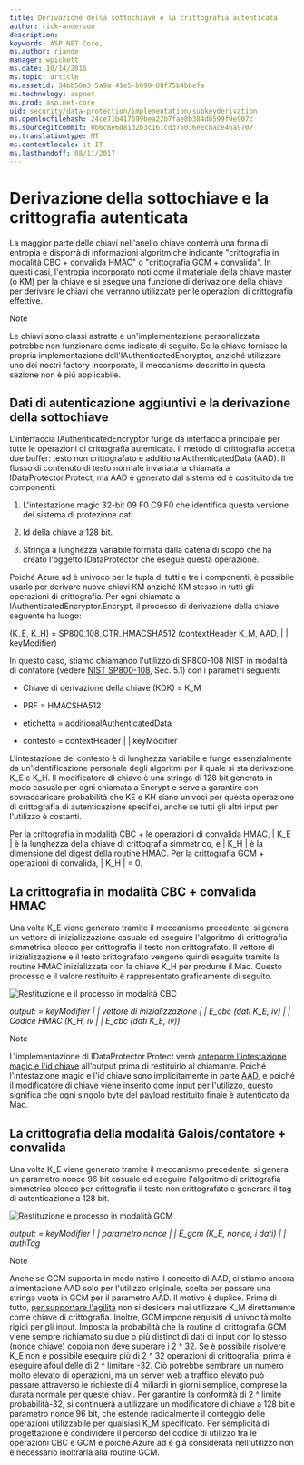 ```yaml
---
title: Derivazione della sottochiave e la crittografia autenticata
author: rick-anderson
description: 
keywords: ASP.NET Core,
ms.author: riande
manager: wpickett
ms.date: 10/14/2016
ms.topic: article
ms.assetid: 34bb58a3-5a9a-41e5-b090-08f75b4bbefa
ms.technology: aspnet
ms.prod: asp.net-core
uid: security/data-protection/implementation/subkeyderivation
ms.openlocfilehash: 24ce71b417599bea22b7fae8b384db599f9e907c
ms.sourcegitcommit: 0b6c8e6d81d2b3c161cd375036eecbace46a9707
ms.translationtype: MT
ms.contentlocale: it-IT
ms.lasthandoff: 08/11/2017
---
```

# <a name="subkey-derivation-and-authenticated-encryption"></a>Derivazione della sottochiave e la crittografia autenticata

<a name=data-protection-implementation-subkey-derivation></a>

La maggior parte delle chiavi nell'anello chiave conterrà una forma di entropia e disporrà di informazioni algoritmiche indicante "crittografia in modalità CBC + convalida HMAC" o "crittografia GCM + convalida". In questi casi, l'entropia incorporato noti come il materiale della chiave master (o KM) per la chiave e si esegue una funzione di derivazione della chiave per derivare le chiavi che verranno utilizzate per le operazioni di crittografia effettive.

> [!NOTE]
> Le chiavi sono classi astratte e un'implementazione personalizzata potrebbe non funzionare come indicato di seguito. Se la chiave fornisce la propria implementazione dell'IAuthenticatedEncryptor, anziché utilizzare uno dei nostri factory incorporate, il meccanismo descritto in questa sezione non è più applicabile.

<a name=data-protection-implementation-subkey-derivation-aad></a>

## <a name="additional-authenticated-data-and-subkey-derivation"></a>Dati di autenticazione aggiuntivi e la derivazione della sottochiave

L'interfaccia IAuthenticatedEncryptor funge da interfaccia principale per tutte le operazioni di crittografia autenticata. Il metodo di crittografia accetta due buffer: testo non crittografato e additionalAuthenticatedData (AAD). Il flusso di contenuto di testo normale invariata la chiamata a IDataProtector.Protect, ma AAD è generato dal sistema ed è costituito da tre componenti:

1. L'intestazione magic 32-bit 09 F0 C9 F0 che identifica questa versione del sistema di protezione dati.

2. Id della chiave a 128 bit.

3. Stringa a lunghezza variabile formata dalla catena di scopo che ha creato l'oggetto IDataProtector che esegue questa operazione.

Poiché Azure ad è univoco per la tupla di tutti e tre i componenti, è possibile usarlo per derivare nuove chiavi KM anziché KM stesso in tutti gli operazioni di crittografia. Per ogni chiamata a IAuthenticatedEncryptor.Encrypt, il processo di derivazione della chiave seguente ha luogo:

(K_E, K_H) = SP800_108_CTR_HMACSHA512 (contextHeader K_M, AAD, | | keyModifier)

In questo caso, stiamo chiamando l'utilizzo di SP800-108 NIST in modalità di contatore (vedere [NIST SP800-108](http://nvlpubs.nist.gov/nistpubs/Legacy/SP/nistspecialpublication800-108.pdf), Sec. 5.1) con i parametri seguenti:

* Chiave di derivazione della chiave (KDK) = K_M

* PRF = HMACSHA512

* etichetta = additionalAuthenticatedData

* contesto = contextHeader | | keyModifier

L'intestazione del contesto è di lunghezza variabile e funge essenzialmente da un'identificazione personale degli algoritmi per il quale si sta derivazione K_E e K_H. Il modificatore di chiave è una stringa di 128 bit generata in modo casuale per ogni chiamata a Encrypt e serve a garantire con sovraccaricare probabilità che KE e KH siano univoci per questa operazione di crittografia di autenticazione specifici, anche se tutti gli altri input per l'utilizzo è costanti.

Per la crittografia in modalità CBC + le operazioni di convalida HMAC, | K_E | è la lunghezza della chiave di crittografia simmetrico, e | K_H | è la dimensione del digest della routine HMAC. Per la crittografia GCM + operazioni di convalida, | K_H | = 0.

## <a name="cbc-mode-encryption--hmac-validation"></a>La crittografia in modalità CBC + convalida HMAC

Una volta K_E viene generato tramite il meccanismo precedente, si genera un vettore di inizializzazione casuale ed eseguire l'algoritmo di crittografia simmetrica blocco per crittografia il testo non crittografato. Il vettore di inizializzazione e il testo crittografato vengono quindi eseguite tramite la routine HMAC inizializzata con la chiave K_H per produrre il Mac. Questo processo e il valore restituito è rappresentato graficamente di seguito.

![Restituzione e il processo in modalità CBC](subkeyderivation/_static/cbcprocess.png)

*output: = keyModifier | | vettore di inizializzazione | | E_cbc (dati K_E, iv) | | Codice HMAC (K_H, iv | | E_cbc (dati K_E, iv))*

> [!NOTE]
> L'implementazione di IDataProtector.Protect verrà [anteporre l'intestazione magic e l'id chiave](authenticated-encryption-details.md#data-protection-implementation-authenticated-encryption-details) all'output prima di restituirlo al chiamante. Poiché l'intestazione magic e l'id chiave sono implicitamente in parte [AAD](xref:security/data-protection/implementation/subkeyderivation#data-protection-implementation-subkey-derivation-aad), e poiché il modificatore di chiave viene inserito come input per l'utilizzo, questo significa che ogni singolo byte del payload restituito finale è autenticato da Mac.

## <a name="galoiscounter-mode-encryption--validation"></a>La crittografia della modalità Galois/contatore + convalida

Una volta K_E viene generato tramite il meccanismo precedente, si genera un parametro nonce 96 bit casuale ed eseguire l'algoritmo di crittografia simmetrica blocco per crittografia il testo non crittografato e generare il tag di autenticazione a 128 bit.

![Restituzione e processo in modalità GCM](subkeyderivation/_static/galoisprocess.png)

*output: = keyModifier | | parametro nonce | | E_gcm (K_E, nonce, i dati) | | authTag*

> [!NOTE]
> Anche se GCM supporta in modo nativo il concetto di AAD, ci stiamo ancora alimentazione AAD solo per l'utilizzo originale, scelta per passare una stringa vuota in GCM per il parametro AAD. Il motivo è duplice. Prima di tutto, [per supportare l'agilità](context-headers.md#data-protection-implementation-context-headers) non si desidera mai utilizzare K_M direttamente come chiave di crittografia. Inoltre, GCM impone requisiti di univocità molto rigidi per gli input. Imposta la probabilità che la routine di crittografia GCM viene sempre richiamato su due o più distinct di dati di input con lo stesso (nonce chiave) coppia non deve superare i 2 ^ 32. Se è possibile risolvere K_E non è possibile eseguire più di 2 ^ 32 operazioni di crittografia, prima è eseguire afoul delle di 2 ^ limitare -32. Ciò potrebbe sembrare un numero molto elevato di operazioni, ma un server web a traffico elevato può passare attraverso le richieste di 4 miliardi in giorni semplice, comprese la durata normale per queste chiavi. Per garantire la conformità di 2 ^ limite probabilità-32, si continuerà a utilizzare un modificatore di chiave a 128 bit e parametro nonce 96 bit, che estende radicalmente il conteggio delle operazioni utilizzabile per qualsiasi K_M specificato. Per semplicità di progettazione è condividere il percorso del codice di utilizzo tra le operazioni CBC e GCM e poiché Azure ad è già considerata nell'utilizzo non è necessario inoltrarla alla routine GCM.
